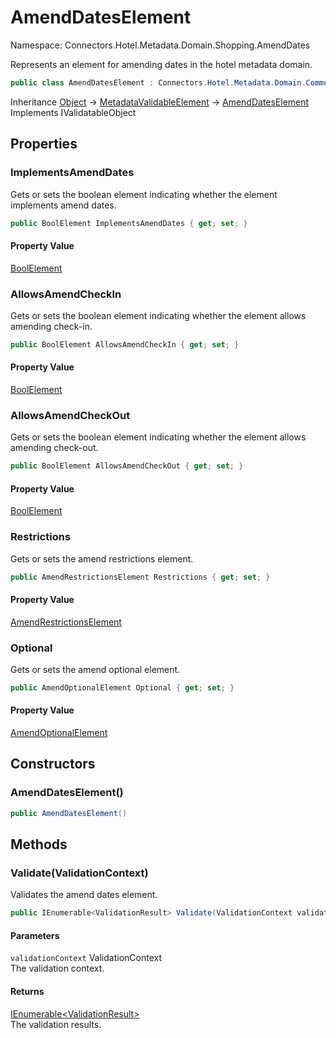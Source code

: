 # AmendDatesElement

Namespace: Connectors.Hotel.Metadata.Domain.Shopping.AmendDates

Represents an element for amending dates in the hotel metadata domain.

```csharp
public class AmendDatesElement : Connectors.Hotel.Metadata.Domain.Common.MetadataValidableElement, System.ComponentModel.DataAnnotations.IValidatableObject
```

Inheritance [Object](https://docs.microsoft.com/en-us/dotnet/api/system.object) → [MetadataValidableElement](./connectors.hotel.metadata.domain.common.metadatavalidableelement) → [AmendDatesElement](./connectors.hotel.metadata.domain.shopping.amenddates.amenddateselement)<br />
Implements IValidatableObject

## Properties

### **ImplementsAmendDates**

Gets or sets the boolean element indicating whether the element implements amend dates.

```csharp
public BoolElement ImplementsAmendDates { get; set; }
```

#### Property Value

[BoolElement](./connectors.hotel.metadata.domain.basetypes.boolelement)<br />

### **AllowsAmendCheckIn**

Gets or sets the boolean element indicating whether the element allows amending check-in.

```csharp
public BoolElement AllowsAmendCheckIn { get; set; }
```

#### Property Value

[BoolElement](./connectors.hotel.metadata.domain.basetypes.boolelement)<br />

### **AllowsAmendCheckOut**

Gets or sets the boolean element indicating whether the element allows amending check-out.

```csharp
public BoolElement AllowsAmendCheckOut { get; set; }
```

#### Property Value

[BoolElement](./connectors.hotel.metadata.domain.basetypes.boolelement)<br />

### **Restrictions**

Gets or sets the amend restrictions element.

```csharp
public AmendRestrictionsElement Restrictions { get; set; }
```

#### Property Value

[AmendRestrictionsElement](./connectors.hotel.metadata.domain.shopping.amend.amendrestrictionselement)<br />

### **Optional**

Gets or sets the amend optional element.

```csharp
public AmendOptionalElement Optional { get; set; }
```

#### Property Value

[AmendOptionalElement](./connectors.hotel.metadata.domain.shopping.amend.amendoptionalelement)<br />

## Constructors

### **AmendDatesElement()**

```csharp
public AmendDatesElement()
```

## Methods

### **Validate(ValidationContext)**

Validates the amend dates element.

```csharp
public IEnumerable<ValidationResult> Validate(ValidationContext validationContext)
```

#### Parameters

`validationContext` ValidationContext<br />
The validation context.

#### Returns

[IEnumerable\<ValidationResult\>](https://docs.microsoft.com/en-us/dotnet/api/system.collections.generic.ienumerable-1)<br />
The validation results.

